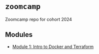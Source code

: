 # `zoomcamp`

Zoomcamp repo for cohort 2024

## Modules

- [Module 1: Intro to Docker and Terraform](./modules/1_module/README.md)

